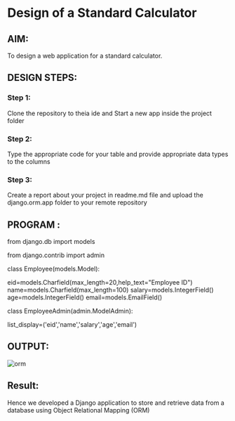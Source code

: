 # Design of a Standard Calculator

## AIM:

To design a web application for a standard calculator.

## DESIGN STEPS:

### Step 1:
Clone the repository to theia ide and Start a new app inside the project folder


### Step 2:
Type the appropriate code for your table and provide appropriate data types to the columns


### Step 3:
Create a report about your project in readme.md file and upload the django.orm.app folder to your remote repository




## PROGRAM :
from django.db import models

from django.contrib import admin

class Employee(models.Model):

eid=models.Charfield(max_length=20,help_text="Employee ID")
name=models.Charfield(max_length=100)
salary=models.IntegerField()
age=models.IntegerField()
email=models.EmailField()

class EmployeeAdmin(admin.ModelAdmin):

list_display=('eid','name','salary','age','email')



## OUTPUT:

![orm](https://user-images.githubusercontent.com/120623104/215328700-4b0c76c4-20e9-431f-9286-4a628491e73f.jpeg)



## Result:
Hence we developed a Django application to store and retrieve data from a database using Object Relational Mapping (ORM)

